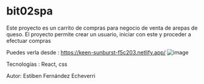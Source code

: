 # bit02spa

Este proyecto es un carrito de compras para negocio de venta de arepas de queso. El proyecto permite crear un usuario, iniciar con este y proceder a efectuar compras

Puedes verla desde : https://keen-sunburst-f5c203.netlify.app/
![image](https://github.com/estiben-614/bit02spa/assets/92930895/05a4f441-5e54-4f18-8722-283dfbba2e65)

Tecnologías : React, css

Autor: Estiben Fernández Echeverri
